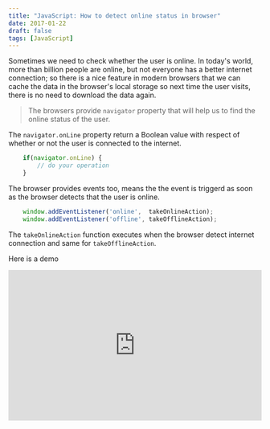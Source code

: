 ```yaml
---
title: "JavaScript: How to detect online status in browser"
date: 2017-01-22
draft: false
tags: [JavaScript]
---
```


Sometimes we need to check whether the user is online. In today's world, more than billion people are online, but not everyone has a better internet connection; so there is a nice feature in modern browsers that we can cache the data in the browser's local storage so next time the user visits, there is no need to download the data again.


> The browsers provide `navigator` property that will help us to find the
> online status of the user.

The `navigator.onLine` property return a Boolean value with respect of whether or not the user is connected to the internet.

``` javascript
    if(navigator.onLine) {
        // do your operation
    }
```


The browser provides events too, means the the event is triggerd as soon as the browser detects that the user is online.

``` javascript
    window.addEventListener('online',  takeOnlineAction);
    window.addEventListener('offline', takeOfflineAction);
```

The `takeOnlineAction` function executes when the browser detect internet connection and same for `takeOfflineAction`.

Here is a demo

<iframe
  style="width: 100%; height: 300px"
  frameborder="0"
  src="https://jsfiddle.net/vikramcse/wuL4pffr/embedded/">
</iframe>
